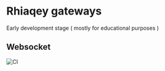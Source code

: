# Rhiaqey gateways

Early development stage ( mostly for educational purposes )

## Websocket
![CI](https://github.com/rhiaqey/gateways/actions/workflows/pr_merge.yml/badge.svg)
